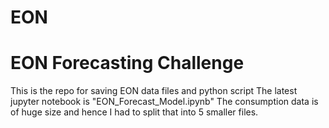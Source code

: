 # EON
# EON Forecasting Challenge
This is the repo for saving EON data files and python script
The latest jupyter notebook is "EON_Forecast_Model.ipynb"
The consumption data is of huge size and hence I had to split that into 5 smaller files.
